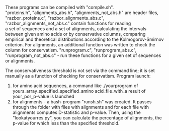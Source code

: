 These programs can be compiled with "compile.sh". <br>
"proteins.h", "alignments_abs.h", "alignments_not_abs.h" are header files,
"razbor_proteins.c", "razbor_alignments_abs.c", "razbor_alignments_not_abs.c" contain functions for reading  
a set of sequences and a set of alignments, calculating the intervals between given amino acids
or by conservative columns, comparing empirical and theoretical distributions according to the Kolmogorov-Smirnov criterion.
For alignments, an additional function was written to check the column for conservatism.
"runprogram.c", "runprogram_abs.c", "runprogram_not_abs.c" - run these functions for a given set of sequences or alignments.


The conservativeness threshold is not set via the command line; it is set manually as a function of checking for conservatism.
Program launch: <br>
1. for amino acid sequences, a command  like ./yourprogram of yours_array_specified_specified_amino acid_file_with_a result of your_por_p-value is launched
2. for alignments - a bash-program "runsh.sh" was created.  It passes through the folder with files with alignments and for each file with alignments
computes D-statistic and p-value. Then, using the "lookatyourres.py", you can calculate the percentage of alignments, the p-value for which
less than the specified threshold. 
